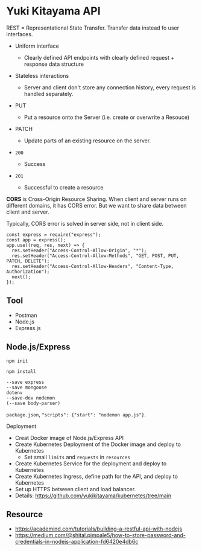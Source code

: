 # Yuki Kitayama API

REST = Representational State Transfer. Transfer data instead fo user interfaces.

- Uniform interface
  - Clearly defined API endpoints with clearly defined request + response data structure
- Stateless interactions
  - Server and client don't store any connection history, every request is handled separately.

- PUT
  - Put a resource onto the Server (i.e. create or overwrite a Resouce)
- PATCH
  - Update parts of an existing resource on the server.

- `200`
  - Success
- `201`
  - Successful to create a resource

**CORS** is Cross-Origin Resource Sharing. When client and server runs on different domains, it has CORS error. But we want to share data between client and server. 

Typically, CORS error is solved in server side, not in client side.

```
const express = require("express");
const app = express();
app.use((req, res, next) => {
  res.setHeader("Access-Control-Allow-Origin", "*");
  res.setHeader("Access-Control-Allow-Methods", "GET, POST, PUT, PATCH, DELETE");
  res.setHeader("Access-Control-Allow-Headers", "Content-Type, Authorization");
  next();
});
```

## Tool

- Postman
- Node.js
- Express.js

## Node.js/Express

`npm init`

`npm install`
```
--save express
--save mongoose
dotenv
--save-dev nodemon
(--save body-parser)
```

`package.json`, `"scripts": {"start": "nodemon app.js"}`.

Deployment

- Creat Docker image of Node.js/Express API
- Create Kubernetes Deployment of the Docker image and deploy to Kubernetes
  - Set small `limits` and `requests` in `resources`
- Create Kubernetes Service for the deployment and deploy to Kubernetes
- Create Kubernetes Ingress, define path for the API, and deploy to Kubernetes
- Set up HTTPS between client and load balancer.
- Details: https://github.com/yukikitayama/kubernetes/tree/main

## Resource

- https://academind.com/tutorials/building-a-restful-api-with-nodejs
- https://medium.com/@shital.pimpale5/how-to-store-password-and-credentials-in-nodejs-application-fd6420e4db6c